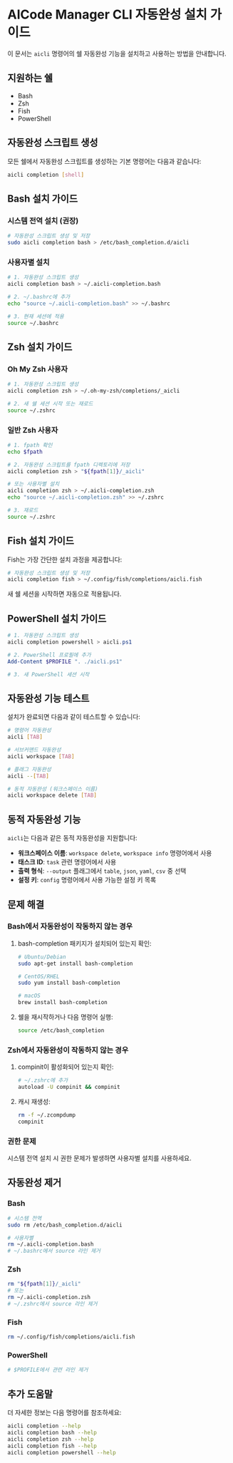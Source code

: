 # AICode Manager CLI 자동완성 설치 가이드

이 문서는 `aicli` 명령어의 쉘 자동완성 기능을 설치하고 사용하는 방법을 안내합니다.

## 지원하는 쉘

- Bash
- Zsh
- Fish
- PowerShell

## 자동완성 스크립트 생성

모든 쉘에서 자동완성 스크립트를 생성하는 기본 명령어는 다음과 같습니다:

```bash
aicli completion [shell]
```

## Bash 설치 가이드

### 시스템 전역 설치 (권장)

```bash
# 자동완성 스크립트 생성 및 저장
sudo aicli completion bash > /etc/bash_completion.d/aicli
```

### 사용자별 설치

```bash
# 1. 자동완성 스크립트 생성
aicli completion bash > ~/.aicli-completion.bash

# 2. ~/.bashrc에 추가
echo "source ~/.aicli-completion.bash" >> ~/.bashrc

# 3. 현재 세션에 적용
source ~/.bashrc
```

## Zsh 설치 가이드

### Oh My Zsh 사용자

```bash
# 1. 자동완성 스크립트 생성
aicli completion zsh > ~/.oh-my-zsh/completions/_aicli

# 2. 새 쉘 세션 시작 또는 재로드
source ~/.zshrc
```

### 일반 Zsh 사용자

```bash
# 1. fpath 확인
echo $fpath

# 2. 자동완성 스크립트를 fpath 디렉토리에 저장
aicli completion zsh > "${fpath[1]}/_aicli"

# 또는 사용자별 설치
aicli completion zsh > ~/.aicli-completion.zsh
echo "source ~/.aicli-completion.zsh" >> ~/.zshrc

# 3. 재로드
source ~/.zshrc
```

## Fish 설치 가이드

Fish는 가장 간단한 설치 과정을 제공합니다:

```bash
# 자동완성 스크립트 생성 및 저장
aicli completion fish > ~/.config/fish/completions/aicli.fish
```

새 쉘 세션을 시작하면 자동으로 적용됩니다.

## PowerShell 설치 가이드

```powershell
# 1. 자동완성 스크립트 생성
aicli completion powershell > aicli.ps1

# 2. PowerShell 프로필에 추가
Add-Content $PROFILE ". ./aicli.ps1"

# 3. 새 PowerShell 세션 시작
```

## 자동완성 기능 테스트

설치가 완료되면 다음과 같이 테스트할 수 있습니다:

```bash
# 명령어 자동완성
aicli [TAB]

# 서브커맨드 자동완성
aicli workspace [TAB]

# 플래그 자동완성
aicli --[TAB]

# 동적 자동완성 (워크스페이스 이름)
aicli workspace delete [TAB]
```

## 동적 자동완성 기능

`aicli`는 다음과 같은 동적 자동완성을 지원합니다:

- **워크스페이스 이름**: `workspace delete`, `workspace info` 명령어에서 사용
- **태스크 ID**: `task` 관련 명령어에서 사용
- **출력 형식**: `--output` 플래그에서 `table`, `json`, `yaml`, `csv` 중 선택
- **설정 키**: `config` 명령어에서 사용 가능한 설정 키 목록

## 문제 해결

### Bash에서 자동완성이 작동하지 않는 경우

1. bash-completion 패키지가 설치되어 있는지 확인:
   ```bash
   # Ubuntu/Debian
   sudo apt-get install bash-completion
   
   # CentOS/RHEL
   sudo yum install bash-completion
   
   # macOS
   brew install bash-completion
   ```

2. 쉘을 재시작하거나 다음 명령어 실행:
   ```bash
   source /etc/bash_completion
   ```

### Zsh에서 자동완성이 작동하지 않는 경우

1. compinit이 활성화되어 있는지 확인:
   ```bash
   # ~/.zshrc에 추가
   autoload -U compinit && compinit
   ```

2. 캐시 재생성:
   ```bash
   rm -f ~/.zcompdump
   compinit
   ```

### 권한 문제

시스템 전역 설치 시 권한 문제가 발생하면 사용자별 설치를 사용하세요.

## 자동완성 제거

### Bash
```bash
# 시스템 전역
sudo rm /etc/bash_completion.d/aicli

# 사용자별
rm ~/.aicli-completion.bash
# ~/.bashrc에서 source 라인 제거
```

### Zsh
```bash
rm "${fpath[1]}/_aicli"
# 또는
rm ~/.aicli-completion.zsh
# ~/.zshrc에서 source 라인 제거
```

### Fish
```bash
rm ~/.config/fish/completions/aicli.fish
```

### PowerShell
```powershell
# $PROFILE에서 관련 라인 제거
```

## 추가 도움말

더 자세한 정보는 다음 명령어를 참조하세요:

```bash
aicli completion --help
aicli completion bash --help
aicli completion zsh --help
aicli completion fish --help
aicli completion powershell --help
```